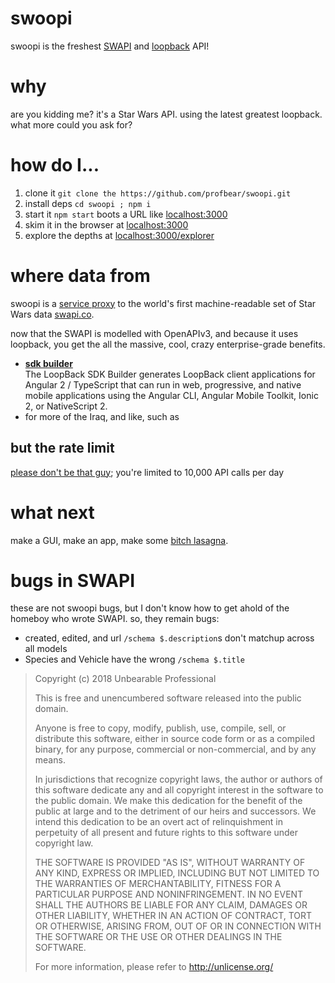 # swoopi
swoopi is the freshest [SWAPI](https://swapi.co/about) and
[loopback](https://github.com/strongloop/loopback-next) API!

# why
are you kidding me? it's a Star Wars API. using the
latest greatest loopback. what more could you ask for?

# how do I...
1. clone it `git clone the https://github.com/profbear/swoopi.git`
1. install deps `cd swoopi ; npm i`
1. start it  `npm start` boots a URL like [localhost:3000](http://localhost:3000)
1. skim it in the browser at [localhost:3000](http://localhost:3000)
1. explore the depths at [localhost:3000/explorer](http://localhost:3000/explorer)

# where data from
swoopi is a
[service proxy](https://loopback.io/doc/en/lb4/Testing-your-application.html#obtain-a-service-proxy-instance)
to the world's first machine-readable set of Star Wars data [swapi.co](https://swapi.co/about).

now that the SWAPI is modelled with OpenAPIv3, and because
it uses loopback, you get the all the massive, cool, crazy
enterprise-grade benefits.

- [**sdk builder**](https://loopback.io/doc/en/community/SDK-builder.html)  
The LoopBack SDK Builder generates LoopBack client 
applications for Angular 2 / TypeScript that can run in 
web, progressive, and native mobile applications using the 
Angular CLI, Angular Mobile Toolkit, Ionic 2, or 
NativeScript 2.
- for more of the Iraq, and like, such as

## but the rate limit
[please don't be that guy](https://swapi.co/documentation#rate);
you're limited to 10,000 API calls per day

# what next
make a GUI, make an app, make some
[bitch lasagna](https://www.youtube.com/watch?v=6Dh-RL__uN4).

# bugs in SWAPI
these are not swoopi bugs, but I don't know how to
get ahold of the homeboy who wrote SWAPI. so, they remain bugs:
- created, edited, and url `/schema $.description`s don't 
  matchup across all models
- Species and Vehicle have the wrong `/schema $.title`

> Copyright (c) 2018 Unbearable Professional
> 
> This is free and unencumbered software released into the public domain.
> 
> Anyone is free to copy, modify, publish, use, compile, sell, or
> distribute this software, either in source code form or as a compiled
> binary, for any purpose, commercial or non-commercial, and by any
> means.
> 
> In jurisdictions that recognize copyright laws, the author or authors
> of this software dedicate any and all copyright interest in the
> software to the public domain. We make this dedication for the benefit
> of the public at large and to the detriment of our heirs and
> successors. We intend this dedication to be an overt act of
> relinquishment in perpetuity of all present and future rights to this
> software under copyright law.
> 
> THE SOFTWARE IS PROVIDED "AS IS", WITHOUT WARRANTY OF ANY KIND,
> EXPRESS OR IMPLIED, INCLUDING BUT NOT LIMITED TO THE WARRANTIES OF
> MERCHANTABILITY, FITNESS FOR A PARTICULAR PURPOSE AND NONINFRINGEMENT.
> IN NO EVENT SHALL THE AUTHORS BE LIABLE FOR ANY CLAIM, DAMAGES OR
> OTHER LIABILITY, WHETHER IN AN ACTION OF CONTRACT, TORT OR OTHERWISE,
> ARISING FROM, OUT OF OR IN CONNECTION WITH THE SOFTWARE OR THE USE OR
> OTHER DEALINGS IN THE SOFTWARE.
> 
> For more information, please refer to http://unlicense.org/
